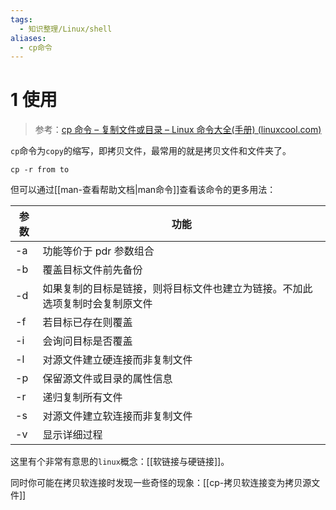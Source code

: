 ```yaml
---
tags:
  - 知识整理/Linux/shell
aliases:
  - cp命令
---
```


# 1 使用

> 参考：[cp 命令 – 复制文件或目录 – Linux 命令大全(手册) (linuxcool.com)](https://www.linuxcool.com/cp)

`cp`命令为`copy`的缩写，即拷贝文件，最常用的就是拷贝文件和文件夹了。

```shell
cp -r from to
```

但可以通过[[man-查看帮助文档|man命令]]查看该命令的更多用法：

| 参数  | 功能                                     |
| --- | -------------------------------------- |
| -a  | 功能等价于 pdr 参数组合                         |
| -b  | 覆盖目标文件前先备份                             |
| -d  | 如果复制的目标是链接，则将目标文件也建立为链接。不加此选项复制时会复制原文件 |
| -f  | 若目标已存在则覆盖                              |
| -i  | 会询问目标是否覆盖                              |
| -l  | 对源文件建立硬连接而非复制文件                        |
| -p  | 保留源文件或目录的属性信息                          |
| -r  | 递归复制所有文件                               |
| -s  | 对源文件建立软连接而非复制文件                        |
| -v  | 显示详细过程                                 |

这里有个非常有意思的`linux`概念：[[软链接与硬链接]]。

同时你可能在拷贝软连接时发现一些奇怪的现象：[[cp-拷贝软连接变为拷贝源文件]]
